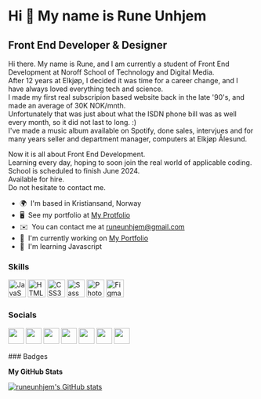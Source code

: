 Hi 👋 My name is Rune Unhjem
============================

Front End Developer & Designer
------------------------------

Hi there. My name is Rune, and I am currently a student of Front End Development at Noroff School of Technology and Digital Media. \
After 12 years at Elkjøp, I decided it was time for a career change, and I have always loved everything tech and science. \
I made my first real subscripion based website back in the late '90's, and made an average of 30K NOK/mnth. \
Unfortunately that was just about what the ISDN phone bill was as well every month, so it did not last to long. :) \
I've made a music album available on Spotify, done sales, intervjues and for many years seller and department manager, computers at Elkjøp Ålesund. 

Now it is all about Front End Development. \
Learning every day, hoping to soon join the real world of applicable coding.\
School is scheduled to finish June 2024.\
Available for hire.\
Do not hesitate to contact me.

*   🌍  I'm based in Kristiansand, Norway
*   🖥️  See my portfolio at [My Protfolio](http://portfolio1-ca.netlify.app/)
*   ✉️  You can contact me at [runeunhjem@gmail.com](mailto:runeunhjem@gmail.com)
*   🚀  I'm currently working on [My Portfolio](http://portfolio1-ca.netlify.app)
*   🧠  I'm learning Javascript
   
### Skills 

<p align="left">
<a href="https://developer.mozilla.org/en-US/docs/Web/JavaScript" target="_blank" rel="noreferrer"><img src="https://raw.githubusercontent.com/danielcranney/readme-generator/main/public/icons/skills/javascript-colored.svg" width="36" height="36" alt="JavaScript" /></a>
<a href="https://developer.mozilla.org/en-US/docs/Glossary/HTML5" target="_blank" rel="noreferrer"><img src="https://raw.githubusercontent.com/danielcranney/readme-generator/main/public/icons/skills/html5-colored.svg" width="36" height="36" alt="HTML5" /></a>
<a href="https://www.w3.org/TR/CSS/#css" target="_blank" rel="noreferrer"><img src="https://raw.githubusercontent.com/danielcranney/readme-generator/main/public/icons/skills/css3-colored.svg" width="36" height="36" alt="CSS3" /></a>
<a href="https://sass-lang.com/" target="_blank" rel="noreferrer"><img src="https://raw.githubusercontent.com/danielcranney/readme-generator/main/public/icons/skills/sass-colored.svg" width="36" height="36" alt="Sass" /></a>
<a href="https://www.adobe.com/uk/products/photoshop.html" target="_blank" rel="noreferrer"><img src="https://raw.githubusercontent.com/danielcranney/readme-generator/main/public/icons/skills/photoshop-colored.svg" width="36" height="36" alt="Photoshop" /></a>
<a href="https://www.figma.com/" target="_blank" rel="noreferrer"><img src="https://raw.githubusercontent.com/danielcranney/readme-generator/main/public/icons/skills/figma-colored.svg" width="36" height="36" alt="Figma" /></a>
</p>

### Socials

<p align="left"> <a href="https://discord.com/users/Rune Unhjem – Aug22 FT#3390" target="_blank" rel="noreferrer"><img src="https://raw.githubusercontent.com/danielcranney/readme-generator/main/public/icons/socials/discord.svg" width="32" height="32" /></a> <a href="https://www.facebook.com/runeunhjem" target="_blank" rel="noreferrer"><img src="https://raw.githubusercontent.com/danielcranney/readme-generator/main/public/icons/socials/facebook.svg" width="32" height="32" /></a> <a href="https://www.github.com/runeunhjem" target="_blank" rel="noreferrer"><img src="https://raw.githubusercontent.com/danielcranney/readme-generator/main/public/icons/socials/github.svg" width="32" height="32" /></a> <a href="http://www.instagram.com/runeunhjem" target="_blank" rel="noreferrer"><img src="https://raw.githubusercontent.com/danielcranney/readme-generator/main/public/icons/socials/instagram.svg" width="32" height="32" /></a> <a href="https://www.linkedin.com/in/runeunhjem" target="_blank" rel="noreferrer"><img src="https://raw.githubusercontent.com/danielcranney/readme-generator/main/public/icons/socials/linkedin.svg" width="32" height="32" /></a> <a href="https://www.twitter.com/runeunhjem" target="_blank" rel="noreferrer"><img src="https://raw.githubusercontent.com/danielcranney/readme-generator/main/public/icons/socials/twitter.svg" width="32" height="32" /></a> <a href="https://www.youtube.com/c/runeunhjem" target="_blank" rel="noreferrer"><img src="https://raw.githubusercontent.com/danielcranney/readme-generator/main/public/icons/socials/youtube.svg" width="32" height="32" /></a></p>
### Badges

<b>My GitHub Stats</b>

<a href="http://www.github.com/runeunhjem"><img src="https://github-readme-stats.vercel.app/api?username=runeunhjem&show_icons=true&hide=&count_private=true&title_color=0891b2&text_color=ffffff&icon_color=0891b2&bg_color=1c1917&hide_border=true&show_icons=true" alt="runeunhjem's GitHub stats" /></a>
